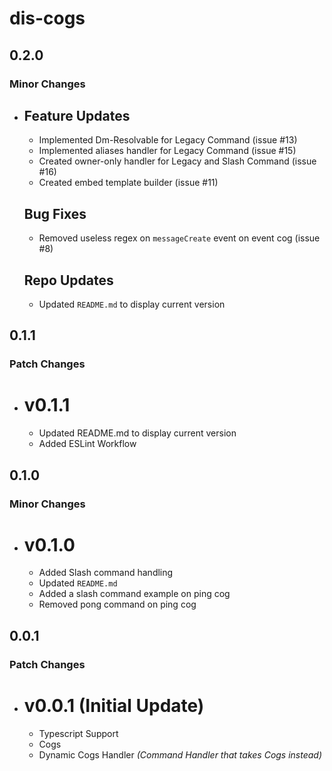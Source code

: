 # dis-cogs

## 0.2.0

### Minor Changes

- ## Feature Updates

  - Implemented Dm-Resolvable for Legacy Command (issue #13)
  - Implemented aliases handler for Legacy Command (issue #15)
  - Created owner-only handler for Legacy and Slash Command (issue #16)
  - Created embed template builder (issue #11)

  ## Bug Fixes

  - Removed useless regex on `messageCreate` event on event cog (issue #8)

  ## Repo Updates

  - Updated `README.md` to display current version

## 0.1.1

### Patch Changes

- # v0.1.1

  - Updated README.md to display current version
  - Added ESLint Workflow

## 0.1.0

### Minor Changes

- # v0.1.0

  - Added Slash command handling
  - Updated `README.md`
  - Added a slash command example on ping cog
  - Removed pong command on ping cog

## 0.0.1

### Patch Changes

- # v0.0.1 (Initial Update)

  - Typescript Support
  - Cogs
  - Dynamic Cogs Handler _(Command Handler that takes Cogs instead)_
